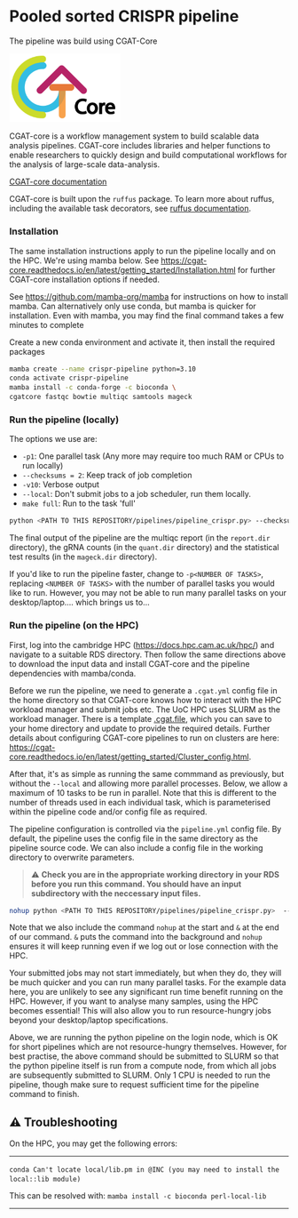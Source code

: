 # Pooled sorted CRISPR pipeline

The pipeline was build using CGAT-Core

<a href="https://github.com/cgat-developers/cgat-core">
  <img src="https://github.com/cgat-developers/cgat-core/blob/master/docs/img/CGAT_logo.png" alt="CGAT-core" width="200">
</a>

CGAT-core is a workflow management system to build scalable data analysis pipelines. CGAT-core includes libraries and helper functions to enable researchers to quickly design and build computational workflows for the analysis of large-scale data-analysis.

[CGAT-core documentation](https://cgat-core.readthedocs.io/en/latest/ "CGAT-core read the docs")

CGAT-core is built upon the `ruffus` package. To learn more about ruffus, including the available task decorators, see [ruffus documentation](http://www.ruffus.org.uk/).



### Installation
The same installation instructions apply to run the pipeline locally and on the HPC.
We're using mamba below. See https://cgat-core.readthedocs.io/en/latest/getting_started/Installation.html
for further CGAT-core installation options if needed.


See https://github.com/mamba-org/mamba for instructions on how to install mamba.
Can alternatively only use conda, but mamba is quicker for installation. Even with mamba,
you may find the final command takes a few minutes to complete

Create a new conda environment and activate it, then install the required packages
```bash
mamba create --name crispr-pipeline python=3.10   
conda activate crispr-pipeline
mamba install -c conda-forge -c bioconda \
cgatcore fastqc bowtie multiqc samtools mageck
```

### Run the pipeline (locally)
The options we use are:

- `-p1`: One parallel task (Any more may require too much RAM or CPUs to run locally)
- `--checksums = 2`: Keep track of job completion
- `-v10`: Verbose output
- `--local`: Don't submit jobs to a job scheduler, run them locally.
- `make full`: Run to the task 'full'

```bash
python <PATH TO THIS REPOSITORY/pipelines/pipeline_crispr.py> --checksums=2 -p1 -v10 make full  --local
```

The final output of the pipeline are the multiqc report (in the `report.dir` directory), the gRNA counts (in the `quant.dir` directory) and the statistical test results (in the `mageck.dir` directory).

If you'd like to run the pipeline faster, change to `-p<NUMBER OF TASKS>`, replacing `<NUMBER OF TASKS>` with the number of parallel tasks you would like to run. However, you may not be able to run many parallel tasks on your desktop/laptop.... which brings us to...

### Run the pipeline (on the HPC)

First, log into the cambridge HPC (https://docs.hpc.cam.ac.uk/hpc/) and navigate to a suitable RDS directory. Then follow the same directions above to download the input data and install CGAT-core and the pipeline dependencies with mamba/conda.

Before we run the pipeline, we need to generate a `.cgat.yml` config file in the home directory so that CGAT-core knows how to interact with the HPC workload manager and submit jobs etc. The UoC HPC uses SLURM as the workload manager. There is a template [.cgat.file](https://github.com/MRCToxBioinformatics/Pipeline_examples/blob/main/CGATCore/.cgat.yml), which you can save to your home directory and update to provide the required details. Further details about configuring CGAT-core pipelines to run on clusters are here: https://cgat-core.readthedocs.io/en/latest/getting_started/Cluster_config.html.

After that, it's as simple as running the same commmand as previously, but without the `--local` and allowing more parallel processes.  Below, we allow a maximum of 10 tasks to be run in parallel. Note that this is different to the number of threads used in each individual task, which is parameterised within the pipeline code and/or config file as required.

The pipeline configuration is controlled via the `pipeline.yml` config file. By default, the pipeline uses the config file in the same directory as the pipeline source code. We can also include a config file in the working directory to overwrite parameters.

> &#x26a0;&#xfe0f; **Check you are in the appropriate working directory in your RDS before you run this command. You should have an input subdirectory with the neccessary input files.**

```bash
nohup python <PATH TO THIS REPOSITORY/pipelines/pipeline_crispr.py>  --checksums=2 -p10 -v10 make full &
```

Note that we also include the command `nohup` at the start and `&` at the end of our command. `&` puts the command into the background and `nohup` ensures it will keep running even if we log out or lose connection with the HPC.

Your submitted jobs may not start immediately, but when they do, they will be much quicker and you can run many parallel tasks.  For the example data here, you are unlikely to see any significant run time benefit running on the HPC. However, if you want to analyse many samples, using the HPC becomes essential! This will also allow you to run resource-hungry jobs beyond your desktop/laptop specifications.

Above, we are running the python pipeline on the login node, which is OK for short pipelines which are not resource-hungry themselves. However, for best practise, the above command should be submitted to SLURM so that the python pipeline itself is run from a compute node, from which all jobs are subsequently submitted to SLURM. Only 1 CPU is needed to run the pipeline, though make sure to request sufficient time for the pipeline command to finish.

## &#x26a0;&#xfe0f; Troubleshooting
On the HPC, you may get the following errors:

------------

`conda Can't locate local/lib.pm in @INC (you may need to install the local::lib module)`

This can be resolved with:
`mamba install -c bioconda perl-local-lib`

------------
